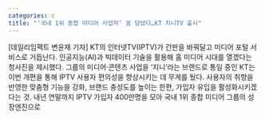 ```yaml
---
categories: c
title: "‘국내 1위 종합 미디어 사업자’ 꿈 담았다…KT 지니TV 출시"
---
```

[데일리임팩트 변윤재 기자] KT의 인터넷TV(IPTV)가 간판을 바꿔달고 미디어 포털 서비스로 거듭난다. 인공지능(AI)과 빅데이터 기술을 활용해 홈 미디어 시대를 열겠다는 청사진을 제시했다. 그룹의 미디어·콘텐츠 사업을 ‘지니’라는 브랜드로 통일 중인 KT는 이번 개편을 통해 IPTV 사용자 편의성을 향상시키는 데 무게를 뒀다. 사용자의 취향을 반영한 맞춤형 기능을 강화, 브랜드 충성도를 높이는 한편, 가입자 유입을 활성화시키겠다는 것. 내년 연말까지 IPTV 가입자 400만명을 모아 국내 1위 종합 미디어 그룹의 성장엔진으로
